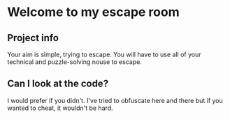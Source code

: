 # Welcome to my escape room

## Project info

Your aim is simple, trying to escape.
You will have to use all of your technical and puzzle-solving nouse to escape.

## Can I look at the code?

I would prefer if you didn't. I've tried to obfuscate here and there but if you wanted to cheat, it wouldn't be hard.
